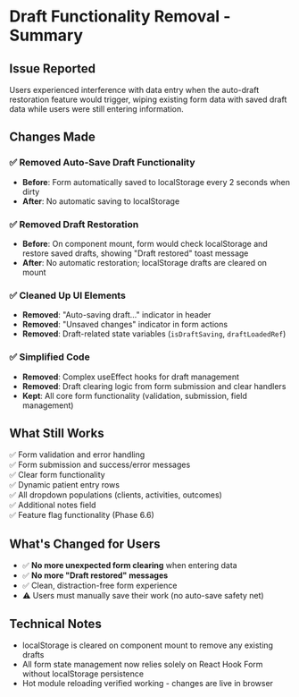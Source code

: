 # Draft Functionality Removal - Summary

## Issue Reported
Users experienced interference with data entry when the auto-draft restoration feature would trigger, wiping existing form data with saved draft data while users were still entering information.

## Changes Made

### ✅ Removed Auto-Save Draft Functionality
- **Before**: Form automatically saved to localStorage every 2 seconds when dirty
- **After**: No automatic saving to localStorage

### ✅ Removed Draft Restoration
- **Before**: On component mount, form would check localStorage and restore saved drafts, showing "Draft restored" toast message
- **After**: No automatic restoration; localStorage drafts are cleared on mount

### ✅ Cleaned Up UI Elements
- **Removed**: "Auto-saving draft..." indicator in header
- **Removed**: "Unsaved changes" indicator in form actions
- **Removed**: Draft-related state variables (`isDraftSaving`, `draftLoadedRef`)

### ✅ Simplified Code
- **Removed**: Complex useEffect hooks for draft management
- **Removed**: Draft clearing logic from form submission and clear handlers
- **Kept**: All core form functionality (validation, submission, field management)

## What Still Works
✅ Form validation and error handling  
✅ Form submission and success/error messages  
✅ Clear form functionality  
✅ Dynamic patient entry rows  
✅ All dropdown populations (clients, activities, outcomes)  
✅ Additional notes field  
✅ Feature flag functionality (Phase 6.6)  

## What's Changed for Users
- ✅ **No more unexpected form clearing** when entering data
- ✅ **No more "Draft restored" messages**
- ✅ Clean, distraction-free form experience
- ⚠️ Users must manually save their work (no auto-save safety net)

## Technical Notes
- localStorage is cleared on component mount to remove any existing drafts
- All form state management now relies solely on React Hook Form without localStorage persistence
- Hot module reloading verified working - changes are live in browser